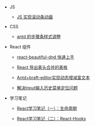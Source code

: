 - JS

  - [JS 实现滚动条动画](JS/JS实现滚动条动画.md)

- CSS

  - [antd 的步骤条样式调整](CSS/antd的步骤条样式调整.md)

- React 组件

  - [react-beautiful-dnd 快速上手](React组件/react-beautiful-dnd快速上手.md)

  - [React 导出表头合并的表格](React组件/React导出表头合并的表格.md)

  - [Antd+braft-editor实现动态增减富文本](React组件/Antd+braft-editor实现动态增减富文本.md)

  - [解决Input输入历史菜单定位问题](React组件/解决Input输入历史菜单定位问题.md)

- 学习笔记
  - [React学习笔记（一）：生命周期](学习笔记/React学习笔记（一）：生命周期.md)

  - [React学习笔记（二）：React-Hooks](学习笔记/React学习笔记（二）：React-Hooks.md)